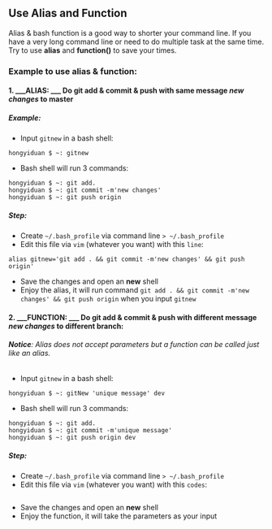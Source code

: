 ## Use Alias and Function 
Alias & bash function is a good way to shorter your command line. If you have a very long command line or need to do multiple task at the same time. Try to use __alias__ and __function()__ to save your times.

### Example to use alias & function: 
#### 1. ___ALIAS: ___ Do __git__ add & commit & push with same message _new changes_ to __master__
##### Example:
* Input `gitnew` in a bash shell: 
```
hongyiduan $ ~: gitnew
```

* Bash shell will run 3 commands:
```
hongyiduan $ ~: git add.
hongyiduan $ ~: git commit -m'new changes'
hongyiduan $ ~: git push origin
```

##### Step:
* Create `~/.bash_profile` via command line `> ~/.bash_profile`
* Edit this file via `vim` (whatever you want) with this `line`:
```
alias gitnew='git add . && git commit -m'new changes' && git push origin'
```
* Save the changes and open an __new__ shell
* Enjoy the alias, it will run command `git add . && git commit -m'new changes' && git push origin` when you input `gitnew`

#### 2. ___FUNCTION: ___ Do __git__ add & commit & push with different message _new changes_ to different branch:
###### __Notice__: Alias does not accept parameters but a function can be called just like an alias.
* Input `gitnew` in a bash shell: 
```
hongyiduan $ ~: gitNew 'unique message' dev
```

* Bash shell will run 3 commands:
```
hongyiduan $ ~: git add.
hongyiduan $ ~: git commit -m'unique message'
hongyiduan $ ~: git push origin dev
```

##### Step:
* Create `~/.bash_profile` via command line `> ~/.bash_profile`
* Edit this file via `vim` (whatever you want) with this `codes`:
```

```
* Save the changes and open an __new__ shell
* Enjoy the function, it will take the parameters as your input